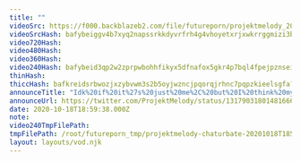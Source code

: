 ```yaml
---
title: ""
videoSrc: https://f000.backblazeb2.com/file/futureporn/projektmelody_2020-10-18_18-58-37.mkv
videoSrcHash: bafybeiggv4b7xyq2napssrkkdyvrfrh4g4vhoyetxrjxwkrrggmizi3biq?filename=projektmelody-chaturbate-20201018T185938Z-source.mp4
video720Hash: 
video480Hash: 
video360Hash: 
video240Hash: bafybeid3qp2w2zprpwbohhfikyx5dfnafox5gkr4p7bql4fpejpznseiba?filename=projektmelody-chaturbate-20201018T185938Z-240p.mp4
thinHash: 
thiccHash: bafkreidsrbwozjxzybvwm3s2b5oyjwzncjpqorqjrhnc7pqpzkieelsgfa?filename=20201018T185938Z-thicc.jpg
announceTitle: "Idk%20if%20it%27s%20just%20me%2C%20but%20I%20think%20my%20ass%20looks%20bigger%20today%20%28and%20don%27t%20you%20say%20otherwise%29"
announceUrl: https://twitter.com/ProjektMelody/status/1317903180148166657
date: 2020-10-18T18:59:38.000Z
note: 
video240TmpFilePath: 
tmpFilePath: /root/futureporn_tmp/projektmelody-chaturbate-20201018T185938Z-source.mp4
layout: layouts/vod.njk
---
```


